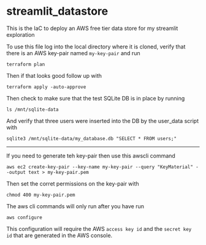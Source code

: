 # streamlit_datastore
This is the IaC to deploy an AWS free tier data store for my streamlit exploration

To use this file log into the local directory where it is cloned, verify that there is an AWS key-pair named `my-key-pair` and run
```
terraform plan
```
Then if that looks good follow up with
```
terraform apply -auto-approve
```
Then check to make sure that the test SQLite DB is in place by running
```
ls /mnt/sqlite-data
```
And verify that three users were inserted into the DB by the user_data script with
```
sqlite3 /mnt/sqlite-data/my_database.db "SELECT * FROM users;"
```
---
If you need to generate teh key-pair then use this awscli command
```
aws ec2 create-key-pair --key-name my-key-pair --query "KeyMaterial" --output text > my-key-pair.pem
```
Then set the corret permissions on the key-pair with
```
chmod 400 my-key-pair.pem
```
The aws cli commands will only run after you have run 
```
aws configure
```
This configuration will require the AWS `access key id` and the `secret key id` that are generated in the AWS console.
